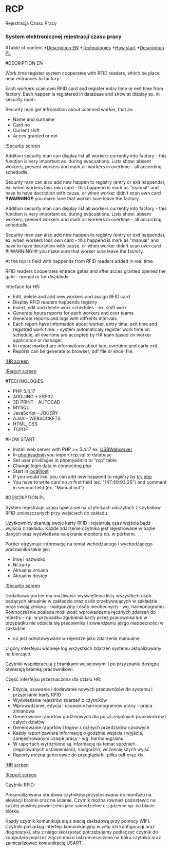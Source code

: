 # RCP
Rejestracja Czasu Pracy


### System elektronicznej rejestracji czasu pracy ###

#Table of content
*[Description EN](#DECRIPTION-EN)
*[Technologies](#TECHNOLOGIES)
*[How start](#HOW-START)
*[Description PL](#DECRIPTION-PL)

#DECRIPTION EN

Work time register system cooperates with RFID readers, which be place near entrances to factory.

Each workers scan own RFID card and register entry time or exit time from factory.
Each happen is registered in database and show at display ex. in security room. 

Security man get infromation about scanned worker, that as:

- Name and surname
- Card no
- Current shift
- Acces granted or not

[!Security screen](./doc/PORTIERNIA.png)

Addition security man can display list all workers currently into factory - this function is very important ex. during evacuations.
Lists show: absent workers, present workers and mark all workers in overtime - all according schedudle.

Security man can also add new happen to registry (entry or exit happends), ex. when workers loss own card - 
this happend is mark as "manual" and have to have decription with cause, or when worker didn't scan own card 
**!!WARNING!!** you make sure that worker sure leave the factory.


Addition security man can display list all workers currently into factory - this function is very important ex. during evacuations.
Lists show: absent workers, present workers and mark all workers in overtime - all according schedudle.

Security man can also add new happen to registry (entry or exit happends), ex. when workers loss own card - this happend is mark as "manual" and have to have decription with cause, or when worker didn't scan own card #!!WARNING!!# you make sure that worker sure leave the factory.

At the top is field with happends from RFID readers added in real time.

RFID readers cooperates entrace gates and after acces granted opened the gate - normal or for disableds.

Interface for HR:

- Edit, delete and add new workers and assign RFID card
- Display RFID readers happends registry
- Insert, edit  and delete work schedules - ex. shift work
- Generate hours reports for each workers and over teams
- Generate reports and logs with diffrents intervals
- Each report have information about worker, entry time, exit time and registred work time. - system automaticaly register work time on schedule, all overtime are accepted by HR team based on worker application or manager.
- In report marked are informations about late, overtime and early exit.
- Reports can be generate to browser, pdf file or excel file.


[!HR screen](./doc/HR.png)


[!Report screen](./doc/RAPORT.png)

#TECHNOLOGIES
 - PHP 5.4.17
 - ARDUINO + ESP32
 - 3D PRINT - AUTOCAD
 - MYSQL
 - JavaScript - JQUERY
 - AJAX - WEBSOCKETS
 - HTML, CSS
 - TCPDF

#HOW START

- Install web server with PHP >= 5.4.17 ex. [USBWebserver](https://www.usbwebserver.net/webserver/)
- In [phpmyadmin](http://localhost/phpmyadmin) you import rcp.sql to database
- Set user privillages in phpmyadmin to "rcp" table
- Change login data in connecting.php
- Start in [localhost](http://localhost)
- If you would like, you can add new happend to registry by [try.php](http://localhost/try.php) 
- You have to write card no in first field (ex. "147:40:93:26") and comment in second field (ex. "Manual out")

#DESCRIPTION PL

System rejestracjii czasu opiera sie na czytnikach odczytach z czytników
RFID umieszczonych przy wejściach do zakładu.

Użytkownicy skanują swoje karty RFID i rejestrują czas wejścia bądź wyjścia z zakładu.
Każde zdarzenie czytnika jest rejestrowane w bazie danych oraz wyświetlane na ekranie 
monitora np. w portierni.

Portier otrzymuje informację na temat wchodzacego i wychodzącego pracownika takie jak:

- Imię i nazwisko
- Nr karty
- Aktualna zmiana
- Aktualny dostęp


[!Security screen](./doc/PORTIERNIA.png)

Dodatkowo portier ma możliwość wyświetlenia listy wszystkich osób będących aktualnie w zakładzie
oraz osób przebywających w zakładzie poza swoją zmianą - nadgodziny i osób nieobecnych - wg. harmonogramu.
Równocześnie posiada możliwość wprowadzenia ręcznych zdarzeń do rejestru - np. w przypadku zgubienia karty 
przez pracownika lub w przypadku nie odbicia się pracownika i stwierdzeniu jesgo nieobecności w zakładzie
- co jest odnotowywane w rejestrze jako zdarzenie manualne.

U góry interfejsu widnieje log wszystkich zdarzeń systemu aktualizowany na bierząco.

Czytniki współpracują z bramkami wejściowymi i po przyznaniu dostępu otwierają bramkę pracownikowi.

Część interfejsu przeznaczona dla działu HR:

- Edycja, usuwanie i dodawanie nowych pracowników do systemu i przypisanie karty RFID
- Wyświetlanie rejestrów zdarzeń z czytników
- Wprowadzanie, edycja i usuwanie harmonogramów pracy - praca zmianowa
- Generowanie raportów godzinowych dla poszczególnych pracowników i całych działów
- Generowanie raportów i logów z różnych przedziałów czsowych
- Każdy raport zawiera informację o godzinie wejścia i wyjścia, zarejestrowanym czasie pracy - wg. harmonogramu
- W raportach wyróżnione są informację na temat spóźnień (rególowanych ustawieniami), nadgodzin, wcześniejszych wyjść
- Raporty można generować do przeglądarki, pliku pdf oraz xls.


[!HR screen](./doc/HR.png)


[!Report screen](./doc/RAPORT.png)



Czytniki RFID:

Presonalizowana obudowa czytników przystosowana do montażu na elewacji bramki oraz na ścianie.
Czytnik można również pozostawić na każdej płaskiej powierzchni jako samodzielne urządzenie np. na blacie biórka.

Kazdy czytnik komunikuje się z siecią zakładową przy pomocy WIFI.
Czytniki posiadają interfejs komunikacyjny w celu ich konfiguracji oraz diagnostyki,
aby z niego skorzystać potrzebujemy podłaczyć czytnik do komputera poprzez złącze micro usb umieszczone
na boku czytnika oraz zainicjalizować komunikację USART.
